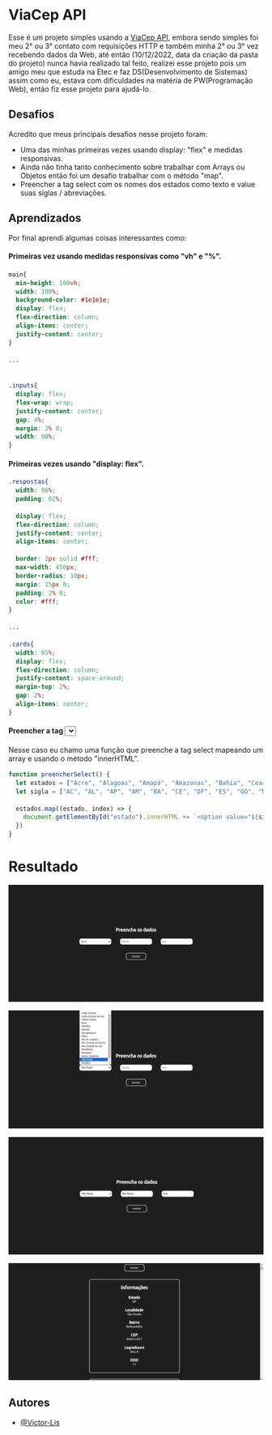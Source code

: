 
# ViaCep API

Esse é um projeto simples usando a [ViaCep API](https://viacep.com.br/), embora sendo simples foi meu 2° ou 3° contato com requisições HTTP e também minha 2° ou 3° vez recebendo dados da Web, até então (10/12/2022, data da criação da pasta do projeto) nunca havia realizado tal feito, realizei esse projeto pois um amigo meu que estuda na Etec e faz DS(Desenvolvimento de Sistemas) assim como eu, estava com dificuldades na matéria de PW(Programação Web), então fiz esse projeto para ajudá-lo.



## Desafios

Acredito que meus principais desafios nesse projeto foram:
- Uma das minhas primeiras vezes usando display: "flex" e medidas responsivas.
- Ainda não tinha tanto conhecimento sobre trabalhar com Arrays ou Objetos então foi um desafio trabalhar com o método "map".
- Preencher a tag select com os nomes dos estados como texto e value suas siglas / abreviações.
## Aprendizados

Por final aprendi algumas coisas interessantes como: 

#### Primeiras vez usando medidas responsivas como "vh" e "%".
```css
main{
  min-height: 100vh;
  width: 100%;
  background-color: #1e1e1e;
  display: flex;
  flex-direction: column;
  align-items: center;
  justify-content: center;
}

...


.inputs{
  display: flex;
  flex-wrap: wrap;
  justify-content: center;
  gap: 4%;
  margin: 2% 0;
  width: 90%;
}
```

#### Primeiras vezes usando "display: flex".
```css
.respostas{
  width: 96%;
  padding: 02%;

  display: flex;
  flex-direction: column;
  justify-content: center;
  align-items: center;

  border: 2px solid #fff;
  max-width: 450px;
  border-radius: 10px;
  margin: 15px 0;
  padding: 2% 0;
  color: #fff;
}

...

.cards{
  width: 85%;
  display: flex;
  flex-direction: column;
  justify-content: space-around;
  margin-top: 2%;
  gap: 2%;
  align-items: center;
}
```

#### Preencher a tag <select/> ao carregar a página.
Nesse caso eu chamo uma função que preenche a tag select mapeando um array e usando o método "innerHTML".
```javascript
function preencherSelect() {
  let estados = ["Acre", "Alagoas", "Amapá", "Amazonas", "Bahia", "Ceará", "Distrito Federal", "Espírito Santo", "Goiás", "Maranhão", "Mato Grosso", "Mato Grosso do Sul", "Minas Gerais", "Pará", "Paraíba", "Paraná", "Pernambuco", "Piauí", "Rio de Janeiro", "Rio Grande do Norte", "Rio Grande do Sul", "Rondônia", "Roraima", "Santa Catarina", "São Paulo", "Sergipe", "Tocantins"]
  let sigla = ["AC", "AL", "AP", "AM", "BA", "CE", "DF", "ES", "GO", "MA", "MT", "MS", "MG", "PA", "PB", "PR", "PE", "PI", "RJ", "RN", "RS", "RO", "RR", "SC", "SP", "SE", "TO"];

  estados.map((estado, index) => {
    document.getElementById("estado").innerHTML += `<option value="${sigla[index]}">${estados[index]}</option>`
  })
}
```

# Resultado

![Form Vazio](https://github.com/Victor-Lis/ViaCep/blob/main/Screenshots/empty.png)

![Tag <select/>](https://github.com/Victor-Lis/ViaCep/blob/main/Screenshots/select.png)

![Form Preenchido](https://github.com/Victor-Lis/ViaCep/blob/main/Screenshots/preenchido.png)

![Resultado](https://github.com/Victor-Lis/ViaCep/blob/main/Screenshots/result.png)
## Autores

- [@Victor-Lis](https://github.com/Victor-Lis)

